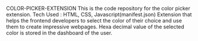 COLOR-PICKER-EXTENSION
This is the code repository for the color picker extension.
Tech Used : HTML, CSS, Javascript(manifest.json)
Extension that helps the frontend developers to select the color of their choice and use them to create impressive webpages. Hexa decimal value of the selected color is stored in the dashboard of the user.
